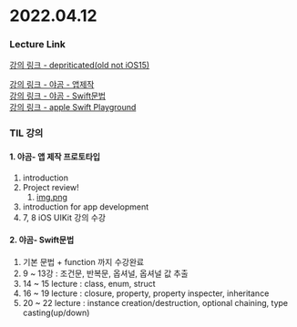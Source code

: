 # 2022.04.12

### Lecture Link

[강의 링크 - depriticated(old not iOS15)](https://www.udemy.com/course/ios-13-app-development-bootcamp/learn/lecture/16606448?components=add_to_cart%2Cavailable_coupons%2Cbuy_button%2Cbuy_for_team%2Ccacheable_buy_button%2Ccacheable_deal_badge%2Ccacheable_discount_expiration%2Ccacheable_price_text%2Ccacheable_purchase_text%2Ccurated_for_ufb_notice_context%2Cdeal_badge%2Cdiscount_expiration%2Cgift_this_course%2Cincentives%2Cinstructor_links%2Clifetime_access_context%2Cmoney_back_guarantee%2Cprice_text%2Cpurchase_tabs_context%2Cpurchase%2Crecommendation%2Credeem_coupon%2Csidebar_container%2Cpurchase_body_container#overview)

[강의 링크 - 야곰 - 앱제작](https://www.youtube.com/watch?v=aVpSUBlZPxU&list=PLz8NH7YHUj_ZF2oja5rP4Sow5KK1zf2yk)  
[강의 링크 - 야곰 - Swift문법](https://www.youtube.com/watch?v=2n-fSlW-jts&list=PLz8NH7YHUj_ZmlgcSETF51Z9GSSU6Uioy)  
[강의 링크 - apple Swift Playground](https://www.apple.com/kr/swift/playgrounds/)

### TIL 강의

#### 1. 야곰- 앱 제작 프로토타입

1. introduction
2. Project review!
   1. [img.png](img_dir/imt_1.png)
3. introduction for app development
4. 7, 8 iOS UIKit 강의 수강

#### 2. 야곰- Swift문법

1. 기본 문법 + function 까지 수강완료
2. 9 ~ 13강 : 조건문, 반복문, 옵셔널, 옵셔널 값 추출
3. 14 ~ 15 lecture : class, enum, struct
4. 16 ~ 19 lecture : closure, property, property inspecter, inheritance
5. 20 ~ 22 lecture : instance creation/destruction, optional chaining, type casting(up/down)
